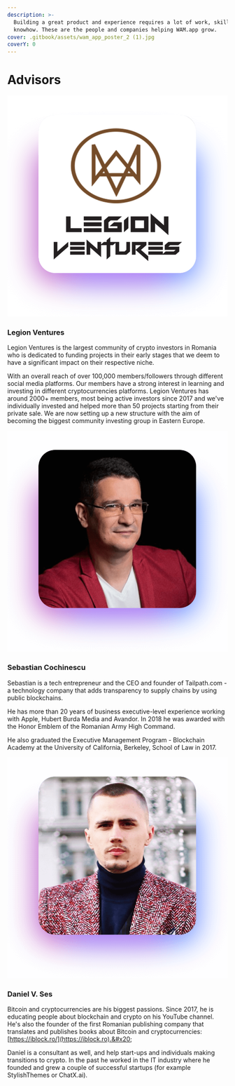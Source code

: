```yaml
---
description: >-
  Building a great product and experience requires a lot of work, skill and
  knowhow. These are the people and companies helping WAM.app grow.
cover: .gitbook/assets/wam_app_poster_2 (1).jpg
coverY: 0
---
```


# Advisors

![](.gitbook/assets/lv.png)

### Legion Ventures

Legion Ventures is the largest community of crypto investors in Romania who is dedicated to funding projects in their early stages that we deem to have a significant impact on their respective niche.

With an overall reach of over 100,000 members/followers through different social media platforms. Our members have a strong interest in learning and investing in different cryptocurrencies platforms. Legion Ventures has around 2000+ members, most being active investors since 2017 and we've individually invested and helped more than 50 projects starting from their private sale. We are now setting up a new structure with the aim of becoming the biggest community investing group in Eastern Europe.

![](.gitbook/assets/sebcochinescu.png)

### Sebastian Cochinescu

Sebastian is a tech entrepreneur and the CEO and founder of Tailpath.com - a technology company that adds transparency to supply chains by using public blockchains.

He has more than 20 years of business executive-level experience working with Apple, Hubert Burda Media and Avandor. In 2018 he was awarded with the Honor Emblem of the Romanian Army High Command.

He also graduated the Executive Management Program - Blockchain Academy at the University of California, Berkeley, School of Law in 2017.

![](.gitbook/assets/danielses.png)

### Daniel V. Ses

Bitcoin and cryptocurrencies are his biggest passions. Since 2017, he is educating people about blockchain and crypto on his YouTube channel. He's also the founder of the first Romanian publishing company that translates and publishes books about Bitcoin and cryptocurrencies: [https://iblock.ro/](https://iblock.ro).&#x20;

Daniel is a consultant as well, and help start-ups and individuals making transitions to crypto. In the past he worked in the IT industry where he founded and grew a couple of successful startups (for example StylishThemes or ChatX.ai).
